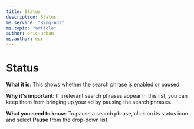 ```yaml
---
title: Status
description: Status
ms.service: "Bing-Ads"
ms.topic: "article"
author: eric-urban
ms.author: eur
---
```


# Status

**What it is**: This shows whether the search phrase is enabled or paused.

**Why it's important**: If irrelevant search phrases appear in this list, you can keep them from bringing up your ad by pausing the search phrases.

**What you need to know**: To pause a search phrase, click on its status icon and select **Pause** from the drop-down list.


